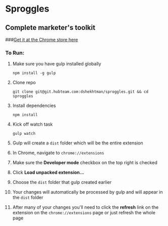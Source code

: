 # Sproggles

## Complete marketer's toolkit

###[Get it at the Chrome store here](https://chrome.google.com/webstore/detail/sproggles/jbjbbpondgkpmdmkjpnpdfpnnoimehib)

### To Run:

1. Make sure you have gulp installed globally

    `npm install -g gulp`

2. Clone repo

    `git clone git@git.hubteam.com:dshekhtman/sproggles.git && cd sproggles`

3. Install dependencies

    `npm install`

4. Kick off watch task

    `gulp watch`

5. Gulp will create a `dist` folder which will be the entire extension

6. In Chrome, navigate to `chrome://extensions`

7. Make sure the **Developer mode** checkbox on the top right is checked

8. Click **Load unpacked extension...**

9. Choose the `dist` folder that gulp created earlier

10. Your changes will automatically be processed by gulp and will appear in the `dist` folder

11. After many of your changes you'll need to click the **refresh** link on the extension on the `chrome://extensions` page or just refresh the whole page
